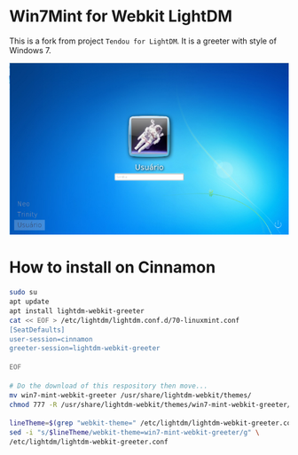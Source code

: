 # Win7Mint for Webkit LightDM

This is a fork from project `Tendou for LightDM`. It is a greeter with style of Windows 7.

![](screenshot.png)

# How to install on Cinnamon

```bash
sudo su
apt update
apt install lightdm-webkit-greeter
cat << EOF > /etc/lightdm/lightdm.conf.d/70-linuxmint.conf
[SeatDefaults]
user-session=cinnamon
greeter-session=lightdm-webkit-greeter

EOF

# Do the download of this respository then move...
mv win7-mint-webkit-greeter /usr/share/lightdm-webkit/themes/
chmod 777 -R /usr/share/lightdm-webkit/themes/win7-mint-webkit-greeter/

lineTheme=$(grep "webkit-theme=" /etc/lightdm/lightdm-webkit-greeter.conf)
sed -i "s/$lineTheme/webkit-theme=win7-mint-webkit-greeter/g" \
/etc/lightdm/lightdm-webkit-greeter.conf

```


